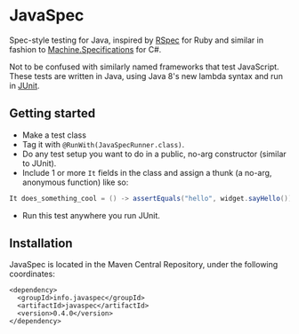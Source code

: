 # JavaSpec

Spec-style testing for Java, inspired by [RSpec](http://rspec.info) for Ruby and similar in fashion to
[Machine.Specifications](https://github.com/machine/machine.specifications) for C#.

Not to be confused with similarly named frameworks that test JavaScript.  These tests are written in Java, using Java
8's new lambda syntax and run in [JUnit](http://junit.org).

## Getting started

- Make a test class
- Tag it with `@RunWith(JavaSpecRunner.class)`.
- Do any test setup you want to do in a public, no-arg constructor (similar to JUnit).
- Include 1 or more `It` fields in the class and assign a thunk (a no-arg, anonymous function) like so:

```java
It does_something_cool = () -> assertEquals("hello", widget.sayHello());
```

- Run this test anywhere you run JUnit.

## Installation

JavaSpec is located in the Maven Central Repository, under the following coordinates:

```
<dependency>
  <groupId>info.javaspec</groupId>
  <artifactId>javaspec</artifactId>
  <version>0.4.0</version>
</dependency>
```
